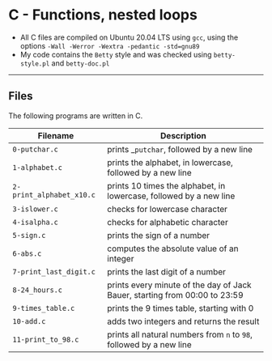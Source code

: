 # C - Functions, nested loops

- All C files are compiled on Ubuntu 20.04 LTS using `gcc`, using the options `-Wall -Werror -Wextra -pedantic -std=gnu89`
- My code contains the `Betty` style and was checked using `betty-style.pl` and `betty-doc.pl`
***
## Files

The following programs are written in C.

| Filename | Description|
|----------| -----------|
| `0-putchar.c` | prints _`putchar`, followed by a new line |
| `1-alphabet.c` | prints the alphabet, in lowercase, followed by a new line |
| `2-print_alphabet_x10.c` |  prints 10 times the alphabet, in lowercase, followed by a new line |
| `3-islower.c` | checks for lowercase character |
| `4-isalpha.c` | checks for alphabetic character |
| `5-sign.c` | prints the sign of a number |
| `6-abs.c` |  computes the absolute value of an integer |
| `7-print_last_digit.c` | prints the last digit of a number |
| `8-24_hours.c` | prints every minute of the day of Jack Bauer, starting from 00:00 to 23:59 |
| `9-times_table.c` |  prints the 9 times table, starting with 0 |
| `10-add.c` | adds two integers and returns the result |
| `11-print_to_98.c` | prints all natural numbers from `n` to `98`, followed by a new line |
